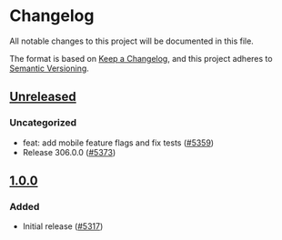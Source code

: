 # Changelog

All notable changes to this project will be documented in this file.

The format is based on [Keep a Changelog](https://keepachangelog.com/en/1.0.0/),
and this project adheres to [Semantic Versioning](https://semver.org/spec/v2.0.0.html).

## [Unreleased]

### Uncategorized

- feat: add mobile feature flags and fix tests ([#5359](https://github.com/MetaMask/core/pull/5359))
- Release 306.0.0 ([#5373](https://github.com/MetaMask/core/pull/5373))

## [1.0.0]

### Added

- Initial release ([#5317](https://github.com/MetaMask/core/pull/5317))

[Unreleased]: https://github.com/MetaMask/core/compare/@metamask/bridge-controller@1.0.0...HEAD
[1.0.0]: https://github.com/MetaMask/core/releases/tag/@metamask/bridge-controller@1.0.0
